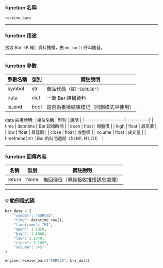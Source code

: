 ### function 名稱

`receive_bars`

---

### function 用途

接收 Bar（K 線）資料推播，由 `on_bar()` 呼叫觸發。

---

### function 參數

| 參數名稱 | 型別  | 備註說明 |
|----------|--------|----------|
| symbol   | str    | 商品代碼（如 `"EURUSD"`） |
| data     | dict   | 一筆 Bar 結構資料 |
| is_end   | bool   | 是否為推播結束標記（回測模式中使用）|


 data 結構說明:
| 欄位名稱 | 型別     | 說明       |
|----------|----------|------------|
| time     | datetime | Bar 起始時間 |
| open     | float    | 開盤價     |
| high     | float    | 最高價     |
| low      | float    | 最低價     |
| close    | float    | 收盤價     |
| volume   | float    | 成交量     |
| timeframe| str      | Bar 的時間週期（如 M1, H1, D1） |

---

### function 回傳內容

| 名稱   | 型別 | 備註說明                    |
|--------|------|-----------------------------|
| return | None | 無回傳值（單純接收推播訊息處理）|

---

### 💡 範例程式碼
```python
bar_data = {
    "symbol": "EURUSD",
    "time": datetime.now(),
    "timeframe": "M1",
    "open": 1.1050,
    "high": 1.1060,
    "low": 1.1040,
    "close": 1.1055,
    "volume": 345
}

engine.receive_bars("EURUSD", bar_data)